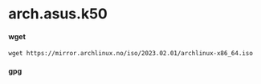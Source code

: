# arch.asus.k50

#### wget

    wget https://mirror.archlinux.no/iso/2023.02.01/archlinux-x86_64.iso

#### gpg

    
